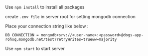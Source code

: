 Use 
``` npm install ``` 
to install all packages

create ```.env file``` in server root for setting mongodb connection 

Place your connection string like below :
```
DB_CONNECTION = mongodb+srv://<user-name>:<password>@dogs-app-rohxq.mongodb.net/test?retryWrites=true&w=majority

```


Use 
``` npm start ``` 
to start server

